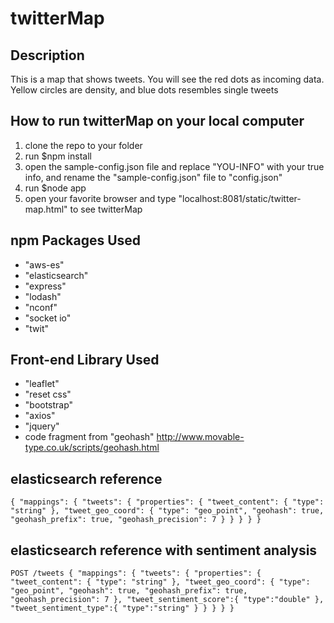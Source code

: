 # twitterMap

## Description
This is a map that shows tweets. You will see the red dots as incoming data. Yellow circles are density, and blue dots resembles single tweets

## How to run twitterMap on your local computer
1. clone the repo to your folder
2. run $npm install
3. open the sample-config.json file and replace "YOU-INFO" with your true info, and rename the "sample-config.json" file to "config.json"
4. run $node app
5. open your favorite browser and type "localhost:8081/static/twitter-map.html" to see twitterMap


## npm Packages Used
* "aws-es"
* "elasticsearch"
* "express"
* "lodash"
* "nconf"
* "socket io"
* "twit"

## Front-end Library Used
* "leaflet"
* "reset css"
* "bootstrap"
* "axios"
* "jquery"
* code fragment from "geohash" http://www.movable-type.co.uk/scripts/geohash.html

## elasticsearch reference
`{
      "mappings": {
         "tweets": {
            "properties": {
               "tweet_content": {
                  "type": "string"
               },
               "tweet_geo_coord": {
                  "type": "geo_point",
                  "geohash": true,
                  "geohash_prefix": true,
                  "geohash_precision": 7
               }
            }
         }
      }
}`

## elasticsearch reference with sentiment analysis

`
POST /tweets
{
      "mappings": {
         "tweets": {
            "properties": {
               "tweet_content": {
                  "type": "string"
               },
               "tweet_geo_coord": {
                  "type": "geo_point",
                  "geohash": true,
                  "geohash_prefix": true,
                  "geohash_precision": 7
               },
               "tweet_sentiment_score":{
                   "type":"double"
               },
               "tweet_sentiment_type":{
                   "type":"string"
               }
            }
         }
      }
}
`